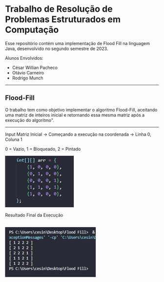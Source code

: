 # Trabalho de Resolução de Problemas Estruturados em Computação

<p>Esse repositório contém uma implementação de Flood Fill na linguagem Java, desenvolvido no segundo semestre de 2023.</p>
<p>Alunos Envolvidos:</p>
<ul>
    <li>César Willian Pacheco</li>
    <li>Otávio Carneiro</li>
    <li>Rodrigo Munch</li>
</ul>

<hr>

<h2>Flood-Fill</h2>

<p>O trabalho tem como objetivo implementar o algoritmo Flood-Fill, aceitando uma matriz de inteiros inicial e retornando essa mesma matriz após a execução do algoritmo".</p>

<hr>

<p>Input Matriz Inicial -> Começando a execução na coordenada -> Linha 0, Coluna 1</p>

<p>0 = Vazio, 1 = Bloqueado, 2 = Pintado</p>

<img src="img/img_inicial.jpeg">
<br>

<p>Resultado Final da Execução</p>

<br>
<img src="img/img_final.jpeg">
<br>

